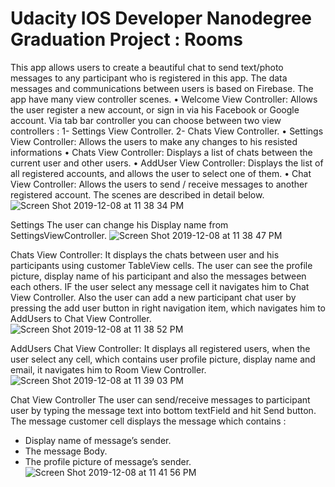 # Udacity IOS Developer Nanodegree Graduation Project : Rooms

This app allows users to create a beautiful chat to send text/photo messages to any participant who is registered in this app.
The data messages and communications between users is based on Firebase.
The app have many view controller scenes.
• Welcome View Controller: Allows the user register a new account, or sign in via his Facebook or Google account.
Via tab bar controller you can choose between two view controllers : 1- Settings View Controller.
2- Chats View Controller.
• Settings View Controller: Allows the users to make any changes to his resisted informations
• Chats View Controller: Displays a list of chats between the current user and other users.
• AddUser View Controller: Displays the list of all registered accounts, and allows the user to select one of them.
• Chat View Controller: Allows the users to send / receive messages to another registered account.
The scenes are described in detail below.
![Screen Shot 2019-12-08 at 11 38 34 PM](https://user-images.githubusercontent.com/46827335/70396752-6981be00-1a14-11ea-80d2-09d42f59531b.png)

Settings
The user can change his Display name from SettingsViewController.
![Screen Shot 2019-12-08 at 11 38 47 PM](https://user-images.githubusercontent.com/46827335/70396755-6d154500-1a14-11ea-8882-95a1f79c5455.png)

Chats View Controller:
It displays the chats between user and his participants using customer TableView cells.
The user can see the profile picture, display name of his participant and also the messages between each others.
IF the user select any message cell it navigates him to Chat View Controller.
Also the user can add a new participant chat user by pressing the add user button in right navigation item, which navigates him to AddUsers to Chat View Controller.
![Screen Shot 2019-12-08 at 11 38 52 PM](https://user-images.githubusercontent.com/46827335/70396757-70a8cc00-1a14-11ea-85c5-099476d4a774.png)

AddUsers Chat View Controller:
It displays all registered users, when the user select any cell, which contains user profile picture, display name and email, it navigates him to Room View Controller.
![Screen Shot 2019-12-08 at 11 39 03 PM](https://user-images.githubusercontent.com/46827335/70396761-73a3bc80-1a14-11ea-87ee-fb54c68ff8a3.png)


Chat View Controller
The user can send/receive messages to participant user by typing the message text into bottom textField and hit Send button.
The message customer cell displays the message which contains :
- Display name of message’s sender.
- The message Body.
- The profile picture of message’s sender.
![Screen Shot 2019-12-08 at 11 41 56 PM](https://user-images.githubusercontent.com/46827335/70396762-769ead00-1a14-11ea-87d1-313e8293ff62.png)

